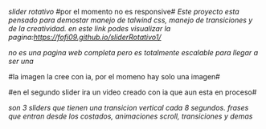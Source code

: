 *slider rotativo*
#por el momento no es responsive#
*Este proyecto esta pensado para demostar manejo de talwind css, manejo de transiciones y de la creatividad.*
*en este link podes visualizar la pagina:https://fofi09.github.io/sliderRotativo1/*

*no es una pagina web completa pero es totalmente escalable para llegar a ser una*

#la imagen la cree con ia, por el momeno hay solo una imagen#

#en el segundo slider ira un video creado con ia que aun esta en proceso#

*son 3 sliders que tienen una transicion vertical cada 8 segundos.*
*frases que entran desde los costados, animaciones scroll, transiciones y demas*
